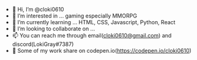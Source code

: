 - 👋 Hi, I’m @cloki0610
- 👀 I’m interested in ... gaming especially MMORPG
- 🌱 I’m currently learning ... HTML, CSS, Javascript, Python, React
- 💞️ I’m looking to collaborate on ...
- 📫 You can reach me through email(cloki0610@gmail.com) and discord(LokiGray#7387)
- 🔅 Some of my work share on codepen.io(https://codepen.io/cloki0610)

<!---
cloki0610/cloki0610 is a ✨ special ✨ repository because its `README.md` (this file) appears on your GitHub profile.
You can click the Preview link to take a look at your changes.
--->
